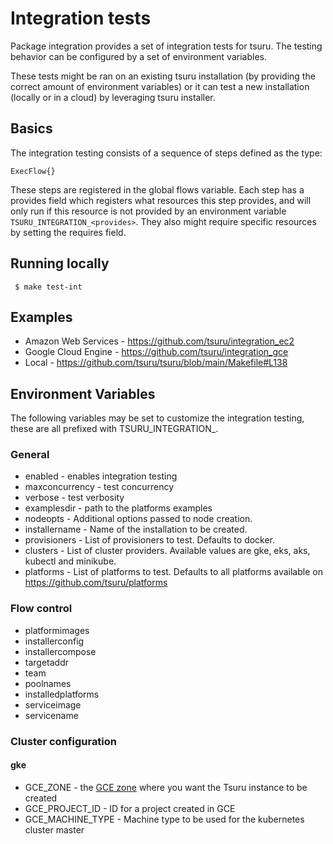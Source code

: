 # Integration tests

Package integration provides a set of integration tests for tsuru. The testing behavior
can be configured by a set of environment variables.

These tests might be ran on an existing tsuru installation (by providing the correct amount
of environment variables) or it can test a new installation (locally or in a cloud) by
leveraging tsuru installer.

## Basics

The integration testing consists of a sequence of steps defined as the type:

	ExecFlow{}

These steps are registered in the global flows variable. Each step has a provides
field which registers what resources this step provides, and will only run if this resource is
not provided by an environment variable `TSURU_INTEGRATION_<provides>`. They also might require specific
resources by setting the requires field.

## Running locally

` $ make test-int`

## Examples

- Amazon Web Services - https://github.com/tsuru/integration_ec2
- Google Cloud Engine - https://github.com/tsuru/integration_gce
- Local -	https://github.com/tsuru/tsuru/blob/main/Makefile#L138

## Environment Variables

The following variables may be set to customize the integration testing, these are all prefixed with
TSURU_INTEGRATION_.

### General

- enabled - enables integration testing
- maxconcurrency - test concurrency
- verbose - test verbosity
- examplesdir - path to the platforms examples
- nodeopts - Additional options passed to node creation.
- installername - Name of the installation to be created.
- provisioners - List of provisioners to test. Defaults to docker.
- clusters - List of cluster providers. Available values are gke, eks, aks, kubectl and minikube.
- platforms - List of platforms to test. Defaults to all platforms available on https://github.com/tsuru/platforms

### Flow control

- platformimages
- installerconfig
- installercompose
- targetaddr
- team
- poolnames
- installedplatforms
- serviceimage
- servicename

### Cluster configuration

#### gke

- GCE_ZONE - the [GCE zone](https://cloud.google.com/compute/docs/regions-zones/regions-zones) where you want the Tsuru instance to be created
- GCE_PROJECT_ID - ID for a project created in GCE
- GCE_MACHINE_TYPE - Machine type to be used for the kubernetes cluster master
